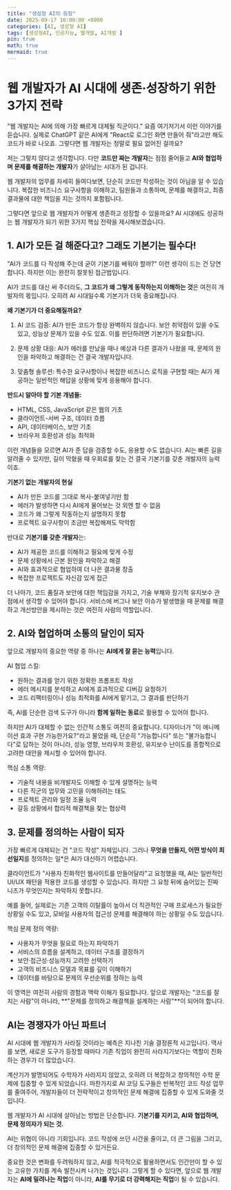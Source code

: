 ```yaml
---
title: "생성형 AI의 등장"
date: 2025-09-17 10:00:00 +0900
categories: [AI, 생성형 AI]
tags: [생성형AI, 인공지능, 웹개발, AI개발 ]
pin: true
math: true
mermaid: true
---
```


# 웹 개발자가 AI 시대에 생존·성장하기 위한 3가지 전략

"웹 개발자는 AI에 의해 가장 빠르게 대체될 직군이다." 요즘 여기저기서 이런 이야기를 듣습니다. 실제로 ChatGPT 같은 AI에게 "React로 로그인 화면 만들어 줘"라고만 해도 코드가 바로 나오죠. 그렇다면 웹 개발자는 정말로 필요 없어진 걸까요?

저는 그렇지 않다고 생각합니다. 다만 **코드만 짜는 개발자**는 점점 줄어들고 **AI와 협업하며 문제를 해결하는 개발자**가 살아남는 시대가 된 겁니다.

웹 개발자의 업무를 자세히 들여다보면, 단순히 코드만 작성하는 것이 아님을 알 수 있습니다. 복잡한 비즈니스 요구사항을 이해하고, 팀원들과 소통하며, 문제를 해결하고, 최종 결과물에 대한 책임을 지는 것까지 포함됩니다. 

그렇다면 앞으로 웹 개발자가 어떻게 생존하고 성장할 수 있을까요? AI 시대에도 성공하는 웹 개발자가 되기 위한 3가지 핵심 전략을 제시해보겠습니다.

## 1. AI가 모든 걸 해준다고? 그래도 기본기는 필수다!

"AI가 코드를 다 작성해 주는데 굳이 기본기를 배워야 할까?" 이런 생각이 드는 건 당연합니다. 하지만 이는 완전히 잘못된 접근법입니다.

AI가 코드를 대신 써 주더라도, **그 코드가 왜 그렇게 동작하는지 이해하는 것**은 여전히 개발자의 몫입니다. 오히려 AI 시대일수록 기본기가 더욱 중요해집니다.

**왜 기본기가 더 중요해질까요?**

1. AI 코드 검증: AI가 만든 코드가 항상 완벽하지 않습니다. 보안 취약점이 있을 수도 있고, 성능상 문제가 있을 수도 있죠. 이를 판단하려면 기본기가 필요합니다.

2. 문제 상황 대응: AI가 에러를 만났을 때나 예상과 다른 결과가 나왔을 때, 문제의 원인을 파악하고 해결하는 건 결국 개발자입니다.

3. 맞춤형 솔루션: 특수한 요구사항이나 복잡한 비즈니스 로직을 구현할 때는 AI가 제공하는 일반적인 해답을 상황에 맞게 응용해야 합니다.

**반드시 알아야 할 기본 개념들:**
- HTML, CSS, JavaScript 같은 웹의 기초
- 클라이언트-서버 구조, 데이터 흐름
- API, 데이터베이스, 보안 기초
- 브라우저 호환성과 성능 최적화

이런 개념들을 모르면 AI가 준 답을 검증할 수도, 응용할 수도 없습니다. AI는 빠른 길을 알려줄 수 있지만, 길이 막혔을 때 우회로를 찾는 건 결국 기본기를 갖춘 개발자의 능력이죠.

**기본기 없는 개발자의 현실**
- AI가 만든 코드를 그대로 복사-붙여넣기만 함
- 에러가 발생하면 다시 AI에게 물어보는 것 외엔 할 수 없음  
- 코드가 왜 그렇게 작동하는지 설명하지 못함
- 프로젝트 요구사항이 조금만 복잡해져도 막막함

반대로 **기본기를 갖춘 개발자**는:
- AI가 제공한 코드를 이해하고 필요에 맞게 수정
- 문제 상황에서 근본 원인을 파악하고 해결
- AI와 효과적으로 협업하여 더 나은 결과물 창출
- 복잡한 프로젝트도 자신감 있게 접근

더 나아가, 코드 품질과 보안에 대한 책임감을 가지고, 기술 부채와 장기적 유지보수 관점에서 생각할 수 있어야 합니다. 서비스에 버그나 보안 이슈가 발생했을 때 문제를 해결하고 개선방안을 제시하는 것은 여전히 사람의 역할입니다.

## 2. AI와 협업하며 소통의 달인이 되자

앞으로 개발자의 중요한 역량 중 하나는 **AI에게 잘 묻는 능력**입니다.

AI 협업 스킬:
- 원하는 결과를 얻기 위한 정확한 프롬프트 작성
- 에러 메시지를 분석하고 AI에게 효과적으로 디버깅 요청하기
- 코드 리팩터링이나 성능 최적화를 AI에게 맡기고, 그 결과를 판단하기

즉, AI를 단순한 검색 도구가 아니라 **함께 일하는 동료**로 활용할 수 있어야 합니다.

하지만 AI가 대체할 수 없는 인간적 소통도 여전히 중요합니다. 디자이너가 "이 애니메이션 효과 구현 가능한가요?"라고 물었을 때, 단순히 "가능합니다" 또는 "불가능합니다"로 답하는 것이 아니라, 성능 영향, 브라우저 호환성, 유지보수 난이도를 종합적으로 고려한 대안을 제시할 수 있어야 합니다.

핵심 소통 역량:
- 기술적 내용을 비개발자도 이해할 수 있게 설명하는 능력
- 다른 직군의 업무와 고민을 이해하려는 태도
- 프로젝트 관리와 일정 조율 능력
- 갈등 상황에서 합리적 해결책을 찾는 협상력

## 3. 문제를 정의하는 사람이 되자

가장 빠르게 대체되는 건 "코드 작성" 자체입니다. 그러나 **무엇을 만들지, 어떤 방식이 최선일지**를 정의하는 일*은 AI가 대신하기 어렵습니다.

클라이언트가 "사용자 친화적인 웹사이트를 만들어달라"고 요청했을 때, AI는 일반적인 UI/UX 패턴을 적용한 코드를 생성할 수 있습니다. 하지만 그 요청 뒤에 숨어있는 진짜 니즈가 무엇인지는 파악하지 못합니다.

예를 들어, 실제로는 기존 고객의 이탈률이 높아서 더 직관적인 구매 프로세스가 필요한 상황일 수도 있고, 모바일 사용자의 접근성 문제를 해결해야 하는 상황일 수도 있습니다.

핵심 문제 정의 역량:
- 사용자가 무엇을 필요로 하는지 파악하기
- 서비스의 흐름을 설계하고, 데이터 구조를 결정하기
- 보안·접근성·성능까지 고려한 선택하기
- 고객의 비즈니스 모델과 목표를 깊이 이해하기
- 데이터를 바탕으로 문제의 우선순위를 정하는 능력

이 영역은 여전히 사람의 경험과 맥락 이해가 필요합니다. 앞으로 개발자는 "코드를 잘 치는 사람"이 아니라, **"문제를 정의하고 해결책을 설계하는 사람"**이 되어야 합니다.

## AI는 경쟁자가 아닌 파트너

AI 시대에 웹 개발자가 사라질 것이라는 예측은 지나친 기술 결정론적 사고입니다. 역사를 보면, 새로운 도구가 등장할 때마다 기존 직업이 완전히 사라지기보다는 역할이 진화하는 경우가 더 많았습니다.

계산기가 발명되어도 수학자가 사라지지 않았고, 오히려 더 복잡하고 창의적인 수학 문제에 집중할 수 있게 되었습니다. 마찬가지로 AI 코딩 도구들은 반복적인 코드 작성 업무를 줄여주어, 개발자들이 더 전략적이고 창의적인 문제 해결에 집중할 수 있게 도와줄 것입니다.

웹 개발자가 AI 시대에 살아남는 방법은 단순합니다. **기본기를 지키고, AI와 협업하며, 문제 정의자가 되는 것.**

AI는 위협이 아니라 기회입니다. 코드 작성에 쓰던 시간을 줄이고, 더 큰 그림을 그리고, 더 창의적인 문제 해결에 집중할 수 있거든요.

중요한 것은 변화를 두려워하지 않고, AI를 적극적으로 활용하면서도 인간만이 할 수 있는 고유한 가치를 계속 발전시켜 나가는 것입니다. 그렇게 할 수 있다면, 앞으로 웹 개발자는 **AI에 밀려나는 직업**이 아니라, **AI를 무기로 더 강력해지는 직업**이 될 수 있습니다.
